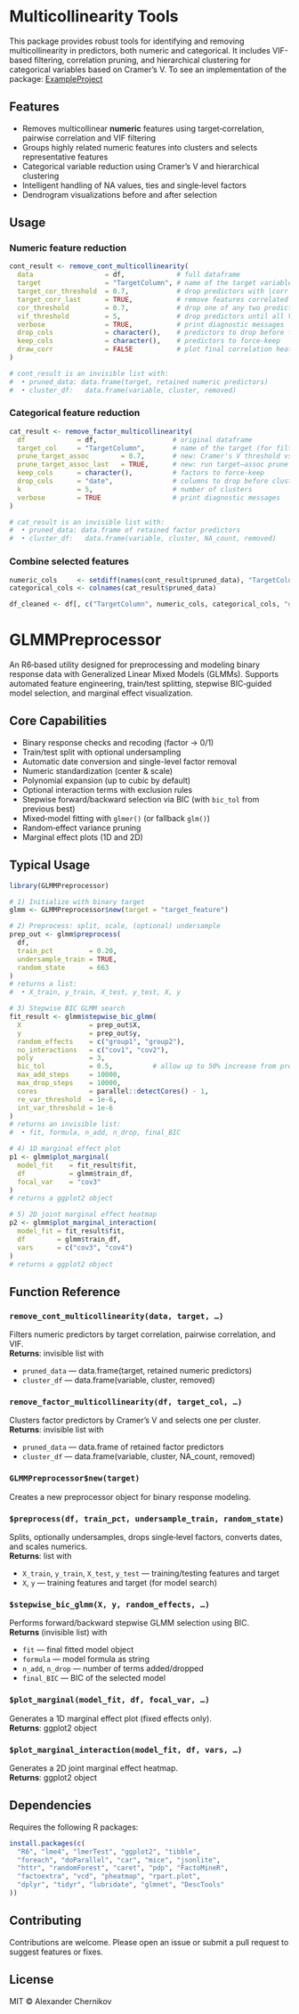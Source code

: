 Multicollinearity Tools
=======================

This package provides robust tools for identifying and removing multicollinearity in predictors, both numeric and categorical. It includes VIF-based filtering, correlation pruning, and hierarchical clustering for categorical variables based on Cramer’s V. To see an implementation of the package: [ExampleProject](ExampleProject.md)

Features
--------

- Removes multicollinear **numeric** features using target‐correlation, pairwise correlation and VIF filtering  
- Groups highly related numeric features into clusters and selects representative features  
- Categorical variable reduction using Cramer’s V and hierarchical clustering  
- Intelligent handling of NA values, ties and single‐level factors  
- Dendrogram visualizations before and after selection  

Usage
-----

### Numeric feature reduction

```r
cont_result <- remove_cont_multicollinearity(
  data                  = df,             # full dataframe
  target                = "TargetColumn", # name of the target variable (0/1 or binary factor)
  target_cor_threshold  = 0.7,            # drop predictors with |corr| > 0.7 vs target
  target_corr_last      = TRUE,           # remove features correlated with target after VIF pruning
  cor_threshold         = 0.7,            # drop one of any two predictors with |corr| > 0.7
  vif_threshold         = 5,              # drop predictors until all VIFs < 5
  verbose               = TRUE,           # print diagnostic messages
  drop_cols             = character(),    # predictors to drop before filtering
  keep_cols             = character(),    # predictors to force-keep
  draw_corr             = FALSE           # plot final correlation heatmap
)

# cont_result is an invisible list with:
#  • pruned_data: data.frame(target, retained numeric predictors)
#  • cluster_df:   data.frame(variable, cluster, removed)
```

### Categorical feature reduction

```r
cat_result <- remove_factor_multicollinearity(
  df             = df,                   # original dataframe
  target_col     = "TargetColumn",       # name of the target (for filtering non-factors)
  prune_target_assoc        = 0.7,       # new: Cramer's V threshold vs target
  prune_target_assoc_last   = TRUE,      # new: run target–assoc prune after clustering
  keep_cols      = character(),          # factors to force-keep
  drop_cols      = "date",               # columns to drop before clustering
  k              = 5,                    # number of clusters
  verbose        = TRUE                  # print diagnostic messages
)

# cat_result is an invisible list with:
#  • pruned_data: data.frame of retained factor predictors
#  • cluster_df:   data.frame(variable, cluster, NA_count, removed)
```

### Combine selected features

```r
numeric_cols     <- setdiff(names(cont_result$pruned_data), "TargetColumn")
categorical_cols <- colnames(cat_result$pruned_data)

df_cleaned <- df[, c("TargetColumn", numeric_cols, categorical_cols, "date"), drop = FALSE]
```

GLMMPreprocessor  
================

An R6‐based utility designed for preprocessing and modeling binary response data with Generalized Linear Mixed Models (GLMMs). Supports automated feature engineering, train/test splitting, stepwise BIC‐guided model selection, and marginal effect visualization.

Core Capabilities
------------------

- Binary response checks and recoding (factor → 0/1)  
- Train/test split with optional undersampling  
- Automatic date conversion and single-level factor removal  
- Numeric standardization (center & scale)  
- Polynomial expansion (up to cubic by default)  
- Optional interaction terms with exclusion rules  
- Stepwise forward/backward selection via BIC (with `bic_tol` from previous best)  
- Mixed‐model fitting with `glmer()` (or fallback `glm()`)  
- Random‐effect variance pruning  
- Marginal effect plots (1D and 2D)  

Typical Usage
-------------

```r
library(GLMMPreprocessor)

# 1) Initialize with binary target
glmm <- GLMMPreprocessor$new(target = "target_feature")

# 2) Preprocess: split, scale, (optional) undersample
prep_out <- glmm$preprocess(
  df,
  train_pct         = 0.20,
  undersample_train = TRUE,
  random_state      = 663
)
# returns a list:
#  • X_train, y_train, X_test, y_test, X, y

# 3) Stepwise BIC GLMM search
fit_result <- glmm$stepwise_bic_glmm(
  X                 = prep_out$X,
  y                 = prep_out$y,
  random_effects    = c("group1", "group2"),
  no_interactions   = c("cov1", "cov2"),
  poly              = 3,
  bic_tol           = 0.5,          # allow up to 50% increase from previous best BIC
  max_add_steps     = 10000,
  max_drop_steps    = 10000,
  cores             = parallel::detectCores() - 1,
  re_var_threshold  = 1e-6,
  int_var_threshold = 1e-6
)
# returns an invisible list:
#  • fit, formula, n_add, n_drop, final_BIC

# 4) 1D marginal effect plot
p1 <- glmm$plot_marginal(
  model_fit    = fit_result$fit,
  df           = glmm$train_df,
  focal_var    = "cov3"
)
# returns a ggplot2 object

# 5) 2D joint marginal effect heatmap
p2 <- glmm$plot_marginal_interaction(
  model_fit = fit_result$fit,
  df        = glmm$train_df,
  vars      = c("cov3", "cov4")
)
# returns a ggplot2 object
```

Function Reference
------------------

### `remove_cont_multicollinearity(data, target, …)`

Filters numeric predictors by target correlation, pairwise correlation, and VIF.  
**Returns**: invisible list with  
- `pruned_data` — data.frame(target, retained numeric predictors)  
- `cluster_df` — data.frame(variable, cluster, removed)

### `remove_factor_multicollinearity(df, target_col, …)`

Clusters factor predictors by Cramer’s V and selects one per cluster.  
**Returns**: invisible list with  
- `pruned_data` — data.frame of retained factor predictors  
- `cluster_df` — data.frame(variable, cluster, NA_count, removed)

### `GLMMPreprocessor$new(target)`

Creates a new preprocessor object for binary response modeling.

### `$preprocess(df, train_pct, undersample_train, random_state)`

Splits, optionally undersamples, drops single‐level factors, converts dates, and scales numerics.  
**Returns**: list with  
- `X_train`, `y_train`, `X_test`, `y_test` — training/testing features and target  
- `X`, `y` — training features and target (for model search)

### `$stepwise_bic_glmm(X, y, random_effects, …)`

Performs forward/backward stepwise GLMM selection using BIC.  
**Returns** (invisible list) with  
- `fit` — final fitted model object  
- `formula` — model formula as string  
- `n_add`, `n_drop` — number of terms added/dropped  
- `final_BIC` — BIC of the selected model

### `$plot_marginal(model_fit, df, focal_var, …)`

Generates a 1D marginal effect plot (fixed effects only).  
**Returns**: ggplot2 object

### `$plot_marginal_interaction(model_fit, df, vars, …)`

Generates a 2D joint marginal effect heatmap.  
**Returns**: ggplot2 object

Dependencies
------------

Requires the following R packages:

```r
install.packages(c(
  "R6", "lme4", "lmerTest", "ggplot2", "tibble",
  "foreach", "doParallel", "car", "mice", "jsonlite",
  "httr", "randomForest", "caret", "pdp", "FactoMineR",
  "factoextra", "vcd", "pheatmap", "rpart.plot",
  "dplyr", "tidyr", "lubridate", "glmnet", "DescTools"
))
```

Contributing
------------

Contributions are welcome. Please open an issue or submit a pull request to suggest features or fixes.

License
-------

MIT © Alexander Chernikov
